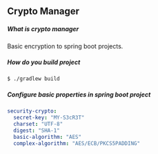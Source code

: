 ## Crypto Manager

##### What is crypto manager

Basic encryption to spring boot projects.

##### How do you build project

```bash
$ ./gradlew build
```

##### Configure basic properties in spring boot project

```yaml
security-crypto:
  secret-key: "MY-S3cR3T"
  charset: "UTF-8"
  digest: "SHA-1"
  basic-algorithm: "AES"
  complex-algorithm: "AES/ECB/PKCS5PADDING"
```



